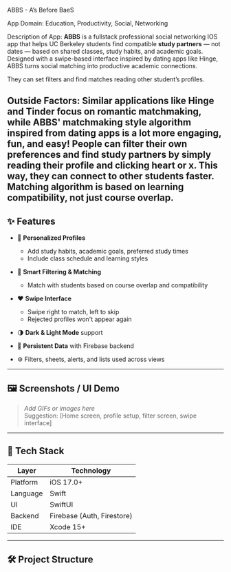 ABBS - A’s Before BaeS

App Domain:
Education, Productivity, Social, Networking

Description of App:
**ABBS** is a fullstack professional social networking IOS app that helps UC Berkeley students find compatible **study partners** — not dates — based on shared classes, study habits, and academic goals. Designed with a swipe-based interface inspired by dating apps like Hinge, ABBS turns social matching into productive academic connections.

They can set filters and find matches reading other student’s profiles. 

Outside Factors:
Similar applications like Hinge and Tinder focus on romantic matchmaking, while ABBS' matchmaking style algorithm inspired from dating apps is a lot more engaging, fun, and easy! People can filter their own preferences and find study partners by simply reading their profile and clicking heart or x. This way, they can connect to other students faster.
Matching algorithm is based on learning compatibility, not just course overlap.
---

## ✨ Features

- 👤 **Personalized Profiles**
  - Add study habits, academic goals, preferred study times
  - Include class schedule and learning styles

- 🧠 **Smart Filtering & Matching**
  - Match with students based on course overlap and compatibility

- ❤️ **Swipe Interface**
  - Swipe right to match, left to skip
  - Rejected profiles won't appear again

- 🌗 **Dark & Light Mode** support
- 🔄 **Persistent Data** with Firebase backend
- ⚙️ Filters, sheets, alerts, and lists used across views

---

## 🖼️ Screenshots / UI Demo

> _Add GIFs or images here_  
> Suggestion: [Home screen, profile setup, filter screen, swipe interface]

---

## 📱 Tech Stack

| Layer        | Technology                          |
|--------------|--------------------------------------|
| Platform     | iOS 17.0+                            |
| Language     | Swift                                |
| UI           | SwiftUI                              |
| Backend      | Firebase (Auth, Firestore)           |
| IDE          | Xcode 15+                            |

---

## 🛠 Project Structure

